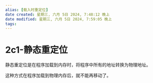 ```yaml
---
alias: [载入时重定位]
date created: 星期三, 六月 5日 2024, 7:48:12 晚上
date modified: 星期三, 六月 5日 2024, 7:59:05 晚上
tags: 
---
```


# 2c1-静态重定位

静态重定位是在程序加载到内存时，将程序中所有的地址转换为物理地址。

这种方式在程序加载到物理内存后，就不能再移动了。
